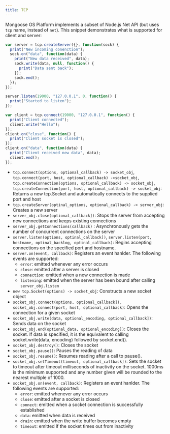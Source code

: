 ```yaml
---
title: TCP
---
```


Mongoose OS Platform implements a subset of Node.js Net API (but uses `tcp` name, instead of `net`). This snippet demonstrates
what is supported for client and server:

```javascript
var server = tcp.createServer({}, function(sock) {
  print("New incoming conenction");
  sock.on("data", function(data) {
    print("New data received", data);
    sock.write(data, null, function() {
      print("Data sent back");
    });
    sock.end();
  });
});

server.listen(19000, "127.0.0.1", 0, function() {
  print("Started to listen");
});

var client = tcp.connect(19000, "127.0.0.1", function() {
  print("Client connected");
  client.write("Hello");
});
client.on("close", function() {
  print("Client socket is closed");
});
client.on("data", function(data) {
  print("Client received new data", data);
  client.end();
});
```

- `tcp.connect(options, optional_callback) -> socket_obj`,  `tcp.connect(port, host, optional_callback) ->socket_obj`,<br>
  `tcp.createConnection(options, optional_callback) -> socket_obj`, `tcp.createConnection(port, host, optional_callback) -> socket_obj`: Returns a new tcp.Socket and automatically connects to the supplied port and host
- `tcp.createServer(optinal_options, optional_callback) -> server_obj`: Creates a new server
- `server_obj.close(optional_callback])`: Stops the server from accepting new connections and keeps existing connections
- `server_obj.getConnections(callback)` : Asynchronously gets the number of concurrent connections on the server
- `server.listen(options, optinal_callback])`, `server.listen(port, hostname, optinal_backlog, optinal_callback)`: Begins accepting connections on the specified port and hostname.
- `server.on(event, callback)`: Registers an event hanlder. The following events are supported:<br>
  * `error`:  emitted whenever any error occurs<br>
  * `close`: emitted after a server is closed<br>
  * `connection`: emitted when a new connection is made<br>
  * `listening`: emitted when the server has been bound after calling `server_obj.listen`
- `new tcp.Socket(options) -> socket_obj`: Constructs a new socket object
- `socket_obj.connect(options, optional_callback])`, `socket_obj.connect(port, host, optional_callback)`: Opens the connection for a given socket
- `socket_obj.write(data, optional_encoding, optional_callback])`: Sends data on the socket
- `socket_obj.end(optional_data, optional_encoding])`: Closes the socket. If data is specified, it is the equivalent to calling socket.write(data, encoding) followed by socket.end().
- `socket_obj.destroy()`: Closes the socket
- `socket_obj.pause()`: Pauses the reading of data
- `socket_obj.resume()`: Resumes reading after a call to pause().
- `socket_obj.setTimeout(timeout, optional_callback])`: Sets the socket to timeout after timeout milliseconds of inactivity on the socket. 1000ms is the minimum supported and any number given will be rounded to the nearest multiple of 1000.
- `socket_obj.on(event, callback)`: Registers an event hanlder. The following events are supported:<br>
  * `error`:  emitted whenever any error occurs<br>
  * `close`: emitted after a socket is closed<br>
  * `connect`: emitted when a socket connection is successfully established<br>
  * `data`: emitted when data is received<br>
  * `drain`: emitted when the write buffer becomes empty<br>
  * `timeout`: emitted if the socket times out from inactivity<br>
